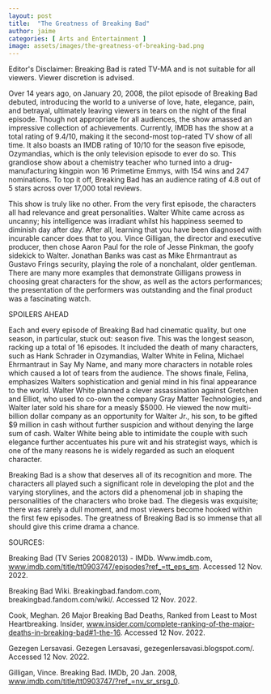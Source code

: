 ```yaml
---
layout: post
title:  "The Greatness of Breaking Bad"
author: jaime
categories: [ Arts and Entertainment ]
image: assets/images/the-greatness-of-breaking-bad.png
---
```


Editor's Disclaimer: Breaking Bad is rated TV-MA and is not suitable for all viewers. Viewer discretion is advised.

Over 14 years ago, on January 20, 2008, the pilot episode of Breaking Bad debuted, introducing the world to a universe of love, hate, elegance, pain, and betrayal, ultimately leaving viewers in tears on the night of the final episode. Though not appropriate for all audiences, the show amassed an impressive collection of achievements. Currently, IMDB has the show at a total rating of 9.4/10, making it the second-most top-rated TV show of all time. It also boasts an IMDB rating of 10/10 for the season five episode, Ozymandias, which is the only television episode to ever do so. This grandiose show about a chemistry teacher who turned into a drug-manufacturing kingpin won 16 Primetime Emmys, with 154 wins and 247 nominations. To top it off, Breaking Bad has an audience rating of 4.8 out of 5 stars across over 17,000 total reviews.

This show is truly like no other. From the very first episode, the characters all had relevance and great personalities. Walter White came across as uncanny; his intelligence was irradiant whilst his happiness seemed to diminish day after day. After all, learning that you have been diagnosed with incurable cancer does that to you. Vince Gilligan, the director and executive producer, then chose Aaron Paul for the role of Jesse Pinkman, the goofy sidekick to Walter. Jonathan Banks was cast as Mike Ehrmantraut as Gustavo Frings security, playing the role of a nonchalant, older gentleman. There are many more examples that demonstrate Gilligans prowess in choosing great characters for the show, as well as the actors performances; the presentation of the performers was outstanding and the final product was a fascinating watch.

SPOILERS AHEAD

Each and every episode of Breaking Bad had cinematic quality, but one season, in particular, stuck out: season five. This was the longest season, racking up a total of 16 episodes. It included the death of many characters, such as Hank Schrader in Ozymandias, Walter White in Felina, Michael Ehrmantraut in Say My Name, and many more characters in notable roles which caused a lot of tears from the audience. The shows finale, Felina, emphasizes Walters sophistication and genial mind in his final appearance to the world. Walter White planned a clever assassination against Gretchen and Elliot, who used to co-own the company Gray Matter Technologies, and Walter later sold his share for a measly $5000. He viewed the now multi-billion dollar company as an opportunity for Walter Jr., his son, to be gifted $9 million in cash without further suspicion and without denying the large sum of cash. Walter White being able to intimidate the couple with such elegance further accentuates his pure wit and his strategist ways, which is one of the many reasons he is widely regarded as such an eloquent character.

Breaking Bad is a show that deserves all of its recognition and more. The characters all played such a significant role in developing the plot and the varying storylines, and the actors did a phenomenal job in shaping the personalities of the characters who broke bad. The diegesis was exquisite; there was rarely a dull moment, and most viewers become hooked within the first few episodes. The greatness of Breaking Bad is so immense that all should give this crime drama a chance.

SOURCES:

Breaking Bad (TV Series 20082013) - IMDb. Www.imdb.com, www.imdb.com/title/tt0903747/episodes?ref_=tt_eps_sm. Accessed 12 Nov. 2022.

Breaking Bad Wiki. Breakingbad.fandom.com, breakingbad.fandom.com/wiki/. Accessed 12 Nov. 2022.

Cook, Meghan. 26 Major Breaking Bad Deaths, Ranked from Least to Most Heartbreaking. Insider, www.insider.com/complete-ranking-of-the-major-deaths-in-breaking-bad#1-the-16. Accessed 12 Nov. 2022.

Gezegen Lersavasi. Gezegen Lersavasi, gezegenlersavasi.blogspot.com/. Accessed 12 Nov. 2022.

Gilligan, Vince. Breaking Bad. IMDb, 20 Jan. 2008, www.imdb.com/title/tt0903747/?ref_=nv_sr_srsg_0. 


